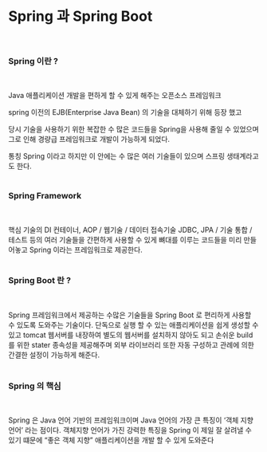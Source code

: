 # Spring 과 Spring Boot
<br/>

### Spring 이란 ?
<br/>

Java 애플리케이션 개발을 편하게 할 수 있게 해주는 오픈소스 프레임워크

spring 이전의 EJB(Enterprise Java Bean) 의 기술을 대체하기 위해 등장 했고

당시 기술을 사용하기 위한 복잡한 수 많은 코드들을 Spring을 사용해 줄일 수 있었으며 그로 인해 경량급 프레임워크로 개발이 가능하게 되었다.

통칭 Spring 이라고 하지만 이 안에는 수 많은 여러 기술들이 있으며 스프링 생태계라고도 한다.
<br/>
<br/>

### Spring Framework
<br/>


핵심 기술의 DI 컨테이너, AOP / 웹기술 / 데이터 접속기술 JDBC, JPA / 기술 통합 / 테스트 등의 여러 기술들을 간편하게 사용할 수 있게 뼈대를 이루는 코드들을 미리 만들어놓고 Spring 이라는 프레임워크로 제공한다.
<br/>
<br/>

### Spring Boot 란 ?
<br/>


Spring 프레임워크에서 제공하는 수많은 기술들을 Spring Boot 로 편리하게 사용할 수 있도록 도와주는 기술이다. 단독으로 실행 할 수 있는 애플리케이션을 쉽게 생성할 수 있고 tomcat 웹서버를 내장하여 별도의 웹서버를 설치하지 않아도 되고 손쉬운 build 를 위한 stater 종속성을 제공해주며 외부 라이브러리 또한 자동 구성하고 관례에 의한 간결한 설정이 가능하게 해준다.
<br/>
<br/>

### Spring 의 핵심
<br/>


Spring 은 Java 언어 기반의 프레임워크이며 Java 언어의 가장 큰 특징이 ‘객체 지향 언어’ 라는 점이다. 객체지향 언어가 가진 강력한 특징을 Spring 이 제일 잘 살려낼 수 있기 떄문에 “좋은 객체 지향” 애플리케이션을 개발 할 수 있게 도와준다
